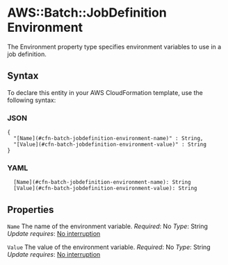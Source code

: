 # AWS::Batch::JobDefinition Environment<a name="aws-properties-batch-jobdefinition-environment"></a>

The Environment property type specifies environment variables to use in a job definition\.

## Syntax<a name="aws-properties-batch-jobdefinition-environment-syntax"></a>

To declare this entity in your AWS CloudFormation template, use the following syntax:

### JSON<a name="aws-properties-batch-jobdefinition-environment-syntax.json"></a>

```
{
  "[Name](#cfn-batch-jobdefinition-environment-name)" : String,
  "[Value](#cfn-batch-jobdefinition-environment-value)" : String
}
```

### YAML<a name="aws-properties-batch-jobdefinition-environment-syntax.yaml"></a>

```
  [Name](#cfn-batch-jobdefinition-environment-name): String
  [Value](#cfn-batch-jobdefinition-environment-value): String
```

## Properties<a name="aws-properties-batch-jobdefinition-environment-properties"></a>

`Name`  <a name="cfn-batch-jobdefinition-environment-name"></a>
The name of the environment variable\.
*Required*: No
*Type*: String
*Update requires*: [No interruption](https://docs.aws.amazon.com/AWSCloudFormation/latest/UserGuide/using-cfn-updating-stacks-update-behaviors.html#update-no-interrupt)

`Value`  <a name="cfn-batch-jobdefinition-environment-value"></a>
The value of the environment variable\.
*Required*: No
*Type*: String
*Update requires*: [No interruption](https://docs.aws.amazon.com/AWSCloudFormation/latest/UserGuide/using-cfn-updating-stacks-update-behaviors.html#update-no-interrupt)
